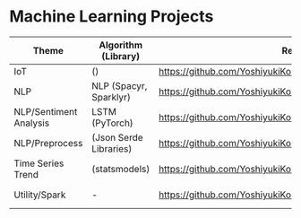 # Machine Learning Projects


|  Theme  |  Algorithm (Library)  |Repository| Software |
| ---- | ---- | ---- | ---- |
| IoT | () | https://github.com/YoshiyukiKono/FaceMonitoring.git | NiFi, MiNiFi |
| NLP | NLP (Spacyr, Sparklyr) | https://github.com/YoshiyukiKono/SocialMediaNLP.git | R, Spark |
| NLP/Sentiment Analysis | LSTM (PyTorch) | https://github.com/YoshiyukiKono/SocialMediaSentimentAnalysis.git | Python |
| NLP/Preprocess | (Json Serde Libraries) | https://github.com/YoshiyukiKono/SocialMediaDataEngineering.git.git | Hive, Hue |
| Time Series Trend | (statsmodels) | https://github.com/YoshiyukiKono/ml_statsmodels_trend.git | Python |
| Utility/Spark | - | https://github.com/YoshiyukiKono/conda_pyspark_py36.git | Python/Anaconda, PySpark |
